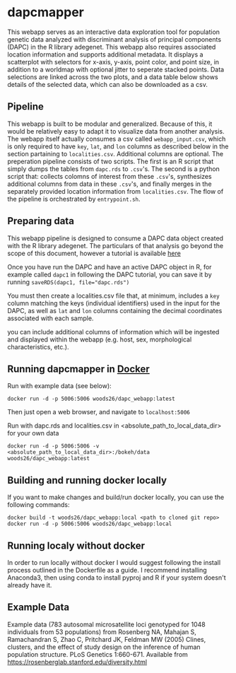 dapcmapper
===========
This webapp serves as an interactive data exploration tool for population genetic data analyzed with discriminant analysis of principal components (DAPC) in the R library adegenet. This webapp also requires associated location information and supports additional metadata. It displays a scatterplot with selectors for x-axis, y-axis, point color, and point size, in addition to a worldmap with optional jitter to seperate stacked points. Data selections are linked across the two plots, and a data table below shows details of the selected data, which can also be downloaded as a csv.

Pipeline
--------
This webapp is built to be modular and generalized. Because of this, it would be relatively easy to adapt it to visualize data from another analysis. The webapp itself actually consumes a csv called `webapp_input.csv`, which is only required to have `key`, `lat`, and `lon` columns as described below in the section partaining to `localities.csv`. Additional columns are optional. The preperation pipeline consists of two scripts. The first is an R script that simply dumps the tables from `dapc.rds` to `.csv`'s. The second is a python script that: collects colomns of interest from these `.csv`'s, synthesizes additional columns from data in these `.csv`'s, and finally merges in the separately provided location information from `localities.csv`. The flow of the pipeline is orchestrated by `entrypoint.sh`.

Preparing data
---------------
This webapp pipeline is designed to consume a DAPC data object created with the R library adegenet. The particulars of that analysis go beyond the scope of this document, however a tutorial is available [here](adegenet.r-forge.r-project.org/files/tutorial-dapc.pdf)

Once you have run the DAPC and have an active DAPC object in R, for example called `dapc1` in following the DAPC tutorial, you can save it by running `saveRDS(dapc1, file="dapc.rds")`

You must then create a localities.csv file that, at minimum, includes a `key` column matching the keys (individual identifiers) used in the input for the DAPC, as well as `lat` and `lon` columns containing the decimal coordinates associated with each sample.

you can include additional columns of information which will be ingested and displayed within the webapp (e.g. host, sex, morphological characteristics, etc.).

Running dapcmapper in [Docker](https://www.docker.com/)
----------------
Run with example data (see below):
```
docker run -d -p 5006:5006 woods26/dapc_webapp:latest
```
Then just open a web browser, and navigate to `localhost:5006`



Run with dapc.rds and localities.csv in <absolute_path_to_local_data_dir> for your own data
```
docker run -d -p 5006:5006 -v <absolute_path_to_local_data_dir>:/bokeh/data woods26/dapc_webapp:latest
```

Building and running docker locally
-----------------------------------
If you want to make changes and build/run docker locally, you can use the following commands:
```
docker build -t woods26/dapc_webapp:local <path to cloned git repo>
docker run -d -p 5006:5006 woods26/dapc_webapp:local
```


Running localy without docker
-----------------------------
In order to run locally without docker I would suggest following the install process outlined in the Dockerfile as a guide. I recommend installing Anaconda3, then using conda to install pyproj and R if your system doesn't already have it.


Example Data
------------
Example data (783 autosomal microsatellite loci genotyped for 1048 individuals from 53 populations) from 
Rosenberg NA, Mahajan S, Ramachandran S, Zhao C, Pritchard JK, Feldman MW (2005) Clines, clusters, and the effect of study design on the inference of human population structure. PLoS Genetics 1:660-671.
Available from <https://rosenberglab.stanford.edu/diversity.html>
